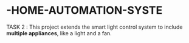 # -HOME-AUTOMATION-SYSTE
TASK 2 : This project extends the smart light control system to include **multiple appliances**, like a light and a fan.
